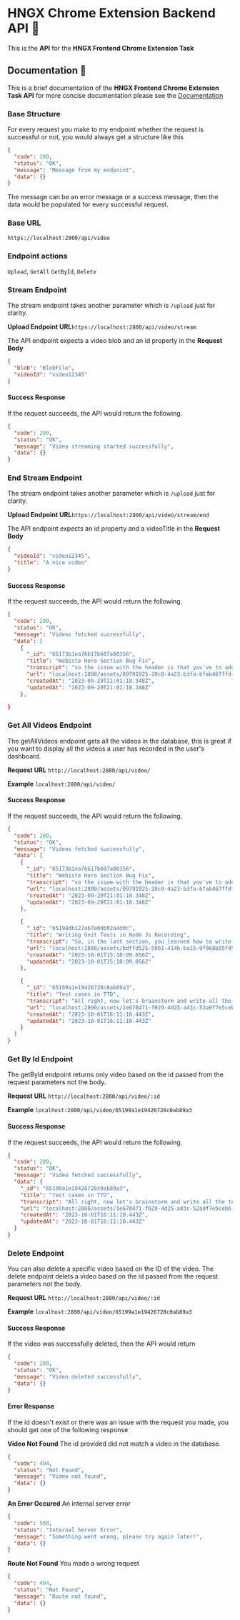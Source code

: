 # HNGX Chrome Extension Backend API 🚀

This is the **API** for the **HNGX Frontend Chrome Extension Task**

## Documentation 📖

This is a brief documentation of the **HNGX Frontend Chrome Extension Task API** for more concise documentation please see the [Documentation](./DOCUMENTATION.md)

### Base Structure

For every request you make to my endpoint whether the request is successful or not, you would always get a structure like this

```json
{
  "code": 200,
  "status": "OK",
  "message": "Message from my endpoint",
  "data": {}
}
```

The message can be an error message or a success message, then the data would be populated for every successful request.

### Base URL

`https://localhost:2800/api/video`

### Endpoint actions

`Upload`, `GetAll` `GetById`, `Delete`

### Stream Endpoint

The stream endpoint takes another parameter which is `/upload` just for clarity.

**Upload Endpoint URL**`https://localhost:2800/api/video/stream`

The API endpoint expects a video blob and an id property in the **Request Body**

```json
{
  "blob": "BlobFile",
  "videoId": "video12345"
}
```

#### Success Response

If the request succeeds, the API would return the following.

```json
{
  "code": 200,
  "status": "OK",
  "message": "Video streaming started successfully",
  "data": {}
}
```

### End Stream Endpoint

The stream endpoint takes another parameter which is `/upload` just for clarity.

**Upload Endpoint URL**`https://localhost:2800/api/video/stream/end`

The API endpoint expects an id property and a videoTitle in the **Request Body**

```json
{
  "videoId": "video12345",
  "title": "A nice video"
}
```

#### Success Response

If the request succeeds, the API would return the following.

```json
{
  "code": 200,
  "status": "OK",
  "message": "Videos fetched successfully",
  "data": [
    {
      "_id": "65173b1ea76617b607a00356",
      "title": "Webiste Hero Section Bug Fix",
      "transcript": "so the issue with the header is that you've to add an absolute positioning",
      "url": "localhost:2800/assets/09791925-20c0-4a23-b3fa-bfab467ffdf2-y2mate.com - Warriyo  Mortals feat Laura Brehm NCS Release.mp3",
      "createdAt": "2023-09-29T21:01:18.348Z",
      "updatedAt": "2023-09-29T21:01:18.348Z"
    },

}
```

### Get All Videos Endpoint

The getAllVideos endpoint gets all the videos in the database, this is great if you want to display all the videos a user has recorded in the user's dashboard.

**Request URL**
`http://localhost:2800/api/video/`

**Example**
`localhost:2800/api/video/`

#### Success Response

If the request succeeds, the API would return the following.

```json
{
  "code": 200,
  "status": "OK",
  "message": "Videos fetched successfully",
  "data": [
    {
      "_id": "65173b1ea76617b607a00356",
      "title": "Webiste Hero Section Bug Fix",
      "transcript": "so the issue with the header is that you've to add an absolute positioning",
      "url": "localhost:2800/assets/09791925-20c0-4a23-b3fa-bfab467ffdf2-y2mate.com - Warriyo  Mortals feat Laura Brehm NCS Release.mp3",
      "createdAt": "2023-09-29T21:01:18.348Z",
      "updatedAt": "2023-09-29T21:01:18.348Z"
    },

    {
      "_id": "65198db127a67a0db92a4d0c",
      "title": "Writing Unit Tests in Node Js Recording",
      "transcript": "So, in the last section, you learned how to write unit tests. Unit tests are easy to write, they're fast to execute, and they're ideal for testing functions with zero or minimal dependency to external resources. But in real world applications, we need to work with one or more external resources. That's where integration tests come into the picture. With integration tests, we test our application code along with these external resources as a whole. So, to write integration tests, we need a real database. We populate this database with data for testing. Now, we send an HTTP request to an endpoint we want to test, and then make an assertion. That assertion may involve inspecting the response or the database. For example, if we send an HTTP POST request to create a new genre, in an integration test, we're going to look at our database and verify that this new genre is there. So that's the big picture. In the next lecture, we're going to make a few simple tweaks to our application and prepare it for integration testing.",
      "url": "localhost:2800/assets/bdffd525-50b1-414b-ba15-9f968b85f45e-181 Introduction.mp4",
      "createdAt": "2023-10-01T15:18:09.856Z",
      "updatedAt": "2023-10-01T15:18:09.856Z"
    },

    {
      "_id": "65199a1e19426728c0ab89a3",
      "title": "Test cases in TTD",
      "transcript": "All right, now let's brainstorm and write all the test cases that we can think of this is not a complete lease It may change or extend it later so When we send a post request to this endpoint How should this endpoint behave? Well, first of all, we want to make sure that only Authenticated users can call this endpoint. So this should return 401 or unauthorized if client is not logged in. That's one test case Assuming that the client is logged in. What is the next thing we need to check for? We want to make sure that customer ID is provided and if not, we want to return a bad request So you should return 400 if customer ID is not provided Similarly we want to make sure that movie ID is provided as well. So It should return 400 if movie ID is not provided It is possible that the client sends both the customer ID and movie ID, but we don't have a rental for this combination Then we want to return 404 or not found if no rental Found for this customer and movie What is the next possibility that we do have a rental but that rental is already processed in other words The customer already returned the movie in that case. We want to return 400 which means this is a bad request So return 400 if rental already processed So These are all the negative cases Now, let's take a look at positive cases if we get to this point, that means we're processing a valid return so we should return 200 if This is a valid request We should also set the return date. So set the return date Next we need to calculate the rental fee. So calculate The rental fee We should also add the movie back to the stock so increase the stock and Finally, what should we return to the client in the body of the response? We can return the summary of the rental so return the rental So this is the rental with all the properties set date out date returned rental fee and so on So these are the initial test cases that I can think of over the next few lectures We're going to implement each of these test cases one by one",
      "url": "localhost:2800/assets/1e678471-f029-4d25-a43c-52a0f7e5ceb6-200 Test Cases.mp4",
      "createdAt": "2023-10-01T16:11:10.443Z",
      "updatedAt": "2023-10-01T16:11:10.443Z"
    }
  ]
}
```

### Get By Id Endpoint

The getById endpoint returns only video based on the id passed from the request parameters not the body.

**Request URL**
`http://localhost:2800/api/video/:id`

**Example**
`localhost:2800/api/video/65199a1e19426728c0ab89a3`

#### Success Response

If the request succeeds, the API would return the following.

```json
{
  "code": 200,
  "status": "OK",
  "message": "Video fetched successfully",
  "data": {
    "_id": "65199a1e19426728c0ab89a3",
    "title": "Test cases in TTD",
    "transcript": "All right, now let's brainstorm and write all the test cases that we can think of this is not a complete lease It may change or extend it later so When we send a post request to this endpoint How should this endpoint behave? Well, first of all, we want to make sure that only Authenticated users can call this endpoint. So this should return 401 or unauthorized if client is not logged in. That's one test case Assuming that the client is logged in. What is the next thing we need to check for? We want to make sure that customer ID is provided and if not, we want to return a bad request So you should return 400 if customer ID is not provided Similarly we want to make sure that movie ID is provided as well. So It should return 400 if movie ID is not provided It is possible that the client sends both the customer ID and movie ID, but we don't have a rental for this combination Then we want to return 404 or not found if no rental Found for this customer and movie What is the next possibility that we do have a rental but that rental is already processed in other words The customer already returned the movie in that case. We want to return 400 which means this is a bad request So return 400 if rental already processed So These are all the negative cases Now, let's take a look at positive cases if we get to this point, that means we're processing a valid return so we should return 200 if This is a valid request We should also set the return date. So set the return date Next we need to calculate the rental fee. So calculate The rental fee We should also add the movie back to the stock so increase the stock and Finally, what should we return to the client in the body of the response? We can return the summary of the rental so return the rental So this is the rental with all the properties set date out date returned rental fee and so on So these are the initial test cases that I can think of over the next few lectures We're going to implement each of these test cases one by one",
    "url": "localhost:2800/assets/1e678471-f029-4d25-a43c-52a0f7e5ceb6-200 Test Cases.mp4",
    "createdAt": "2023-10-01T16:11:10.443Z",
    "updatedAt": "2023-10-01T16:11:10.443Z"
  }
}
```

### Delete Endpoint

You can also delete a specific video based on the ID of the video. The delete endpoint delets a video based on the id passed from the request parameters not the body.

**Request URL**
`http://localhost:2800/api/video/:id`

**Example**
`localhost:2800/api/video/65199a1e19426728c0ab89a3`

#### Success Response

If the video was successfully deleted, then the API would return

```json
{
  "code": 200,
  "status": "OK",
  "message": "Video deleted successfully",
  "data": {}
}
```

#### Error Response

If the id doesn't exist or there was an issue with the request you made, you should get one of the following response

**Video Not Found**
The id provided did not match a video in the database.

```json
{
  "code": 404,
  "status": "Not Found",
  "message": "Video not found",
  "data": {}
}
```

**An Error Occured**
An internal server error

```json
{
  "code": 500,
  "status": "Internal Server Error",
  "message": "Something went wrong, please try again later!",
  "data": {}
}
```

**Route Not Found**
You made a wrong request

```json
{
  "code": 404,
  "status": "Not Found",
  "message": "Route not found",
  "data": {}
}
```
